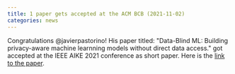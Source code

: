 ```yaml
---
title: 1 paper gets accepted at the ACM BCB (2021-11-02)
categories: news 
---
```


Congratulations @javierpastorino! His paper titled: "Data-Blind ML: Building privacy-aware machine learnning models without direct data access." got accepted at the IEEE AIKE 2021 conference as short paper. Here is the [link to the paper](https://ieeexplore.ieee.org/abstract/document/9723670).
